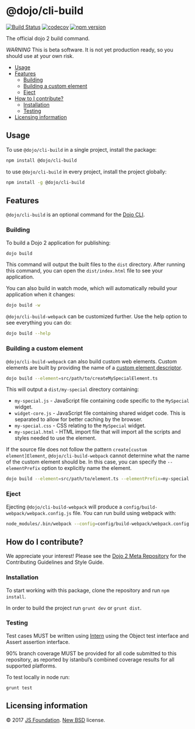 # @dojo/cli-build

[![Build Status](https://travis-ci.org/dojo/cli-build.svg?branch=master)](https://travis-ci.org/dojo/cli-build)
[![codecov](https://codecov.io/gh/dojo/cli-build/branch/master/graph/badge.svg)](https://codecov.io/gh/dojo/cli-build)
[![npm version](https://badge.fury.io/js/%40dojo%2Fcli-build-webpack.svg)](https://badge.fury.io/js/%40dojo%2Fcli-build-webpack)

The official dojo 2 build command.

*WARNING* This is beta software. It is not yet production ready, so you should use at your own risk.

- [Usage](#usage)
- [Features](#features)
  - [Building](#building)
  - [Building a custom element](#building-a-custom-element)
  - [Eject](#eject)
- [How to I contribute?](#how-do-i-contribute)
  - [Installation](#installation)
  - [Testing](#testing)
- [Licensing information](#licensing-information)

## Usage

To use `@dojo/cli-build` in a single project, install the package:

```bash
npm install @dojo/cli-build
```

to use `@dojo/cli-build` in every project, install the project globally:

```bash
npm install -g @dojo/cli-build
```

## Features

`@dojo/cli-build` is an optional command for the [Dojo CLI](https://github.com/dojo/cli).

### Building

To build a Dojo 2 application for publishing:

```bash
dojo build
```

This command will output the built files to the `dist` directory.  After running this command, you can open the `dist/index.html` file to see your application.

You can also build in watch mode, which will automatically rebuild your application when it changes:

```bash
dojo build -w
```

`@dojo/cli-build-webpack` can be customized further. Use the help option to see everything you can do:

```bash
dojo build --help
```

### Building a custom element

`@dojo/cli-build-webpack` can also build custom web elements. Custom elements are built by providing the name of a [custom element descriptor](https://github.com/dojo/widget-core#web-components).

```bash
dojo build --element=src/path/to/createMySpecialElement.ts
```

This will output a `dist/my-special` directory containing:

* `my-special.js` - JavaScript file containing code specific to the `MySpecial` widget.
* `widget-core.js` - JavaScript file containing shared widget code. This is separated to allow for better caching by the browser.
* `my-special.css` - CSS relating to the `MySpecial` widget.
* `my-special.html` - HTML import file that will import all the scripts and styles needed to use the element.

If the source file does not follow the pattern `create[custom element]Element`, `@dojo/cli-build-webpack` cannot determine what the name of the custom element should be. In this case, you can specify the `--elementPrefix` option to explicitly name the element.

```bash
dojo build --element=src/path/to/element.ts --elementPrefix=my-special
```

### Eject

Ejecting `@dojo/cli-build-webpack` will produce a `config/build-webpack/webpack.config.js` file. You can run build using webpack with:

```bash
node_modules/.bin/webpack --config=config/build-webpack/webpack.config.js
```

## How do I contribute?

We appreciate your interest!  Please see the [Dojo 2 Meta Repository](https://github.com/dojo/meta#readme) for the
Contributing Guidelines and Style Guide.

### Installation

To start working with this package, clone the repository and run `npm install`.

In order to build the project run `grunt dev` or `grunt dist`.

### Testing

Test cases MUST be written using [Intern](https://theintern.github.io) using the Object test interface and Assert assertion interface.

90% branch coverage MUST be provided for all code submitted to this repository, as reported by istanbul’s combined coverage results for all supported platforms.

To test locally in node run:

`grunt test`

## Licensing information

© 2017 [JS Foundation](https://js.foundation/). [New BSD](http://opensource.org/licenses/BSD-3-Clause) license.